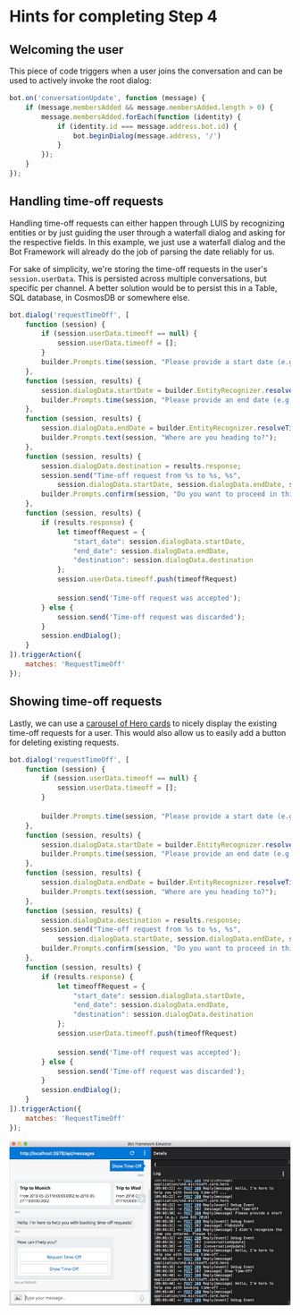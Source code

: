 # Hints for completing Step 4

## Welcoming the user

This piece of code triggers when a user joins the conversation and can be used to actively invoke the root dialog:

```javascript
bot.on('conversationUpdate', function (message) {
    if (message.membersAdded && message.membersAdded.length > 0) {
        message.membersAdded.forEach(function (identity) {
            if (identity.id === message.address.bot.id) {
                bot.beginDialog(message.address, '/')
            }
        });
    }
});
```

## Handling time-off requests

Handling time-off requests can either happen through LUIS by recognizing entities or by just guiding the user through a waterfall dialog and asking for the respective fields. In this example, we just use a waterfall dialog and the Bot Framework will already do the job of parsing the date reliably for us.

For sake of simplicity, we're storing the time-off requests in the user's `session.userData`. This is persisted across multiple conversations, but specific per channel. A better solution would be to persist this in a Table, SQL database, in CosmosDB or somewhere else.

```javascript
bot.dialog('requestTimeOff', [
    function (session) {
        if (session.userData.timeoff == null) {
            session.userData.timeoff = [];
        }
        builder.Prompts.time(session, "Please provide a start date (e.g.: June 6th 2018)");
    },
    function (session, results) {
        session.dialogData.startDate = builder.EntityRecognizer.resolveTime([results.response]);
        builder.Prompts.time(session, "Please provide an end date (e.g.: June 8th 2018)");
    },
    function (session, results) {
        session.dialogData.endDate = builder.EntityRecognizer.resolveTime([results.response]);
        builder.Prompts.text(session, "Where are you heading to?");
    },
    function (session, results) {
        session.dialogData.destination = results.response;
        session.send("Time-off request from %s to %s, %s",
            session.dialogData.startDate, session.dialogData.endDate, session.dialogData.destination);
        builder.Prompts.confirm(session, "Do you want to proceed in this request?", { listStyle: builder.ListStyle.button });
    },
    function (session, results) {
        if (results.response) {
            let timeoffRequest = {
                "start_date": session.dialogData.startDate,
                "end_date": session.dialogData.endDate,
                "destination": session.dialogData.destination
            };
            session.userData.timeoff.push(timeoffRequest)

            session.send('Time-off request was accepted');
        } else {
            session.send('Time-off request was discarded');
        }
        session.endDialog();
    }
]).triggerAction({
    matches: 'RequestTimeOff'
});
```

## Showing time-off requests

Lastly, we can use a [carousel of Hero cards](https://docs.microsoft.com/en-us/azure/bot-service/nodejs/bot-builder-nodejs-send-rich-cards#send-a-carousel-of-hero-cards) to nicely display the existing time-off requests for a user. This would also allow us to easily add a button for deleting existing requests.

```javascript
bot.dialog('requestTimeOff', [
    function (session) {
        if (session.userData.timeoff == null) {
            session.userData.timeoff = [];
        }

        builder.Prompts.time(session, "Please provide a start date (e.g.: June 6th 2018)");
    },
    function (session, results) {
        session.dialogData.startDate = builder.EntityRecognizer.resolveTime([results.response]);
        builder.Prompts.time(session, "Please provide an end date (e.g.: June 8th 2018)");
    },
    function (session, results) {
        session.dialogData.endDate = builder.EntityRecognizer.resolveTime([results.response]);
        builder.Prompts.text(session, "Where are you heading to?");
    },
    function (session, results) {
        session.dialogData.destination = results.response;
        session.send("Time-off request from %s to %s, %s",
            session.dialogData.startDate, session.dialogData.endDate, session.dialogData.destination);
        builder.Prompts.confirm(session, "Do you want to proceed in this request?", { listStyle: builder.ListStyle.button });
    },
    function (session, results) {
        if (results.response) {
            let timeoffRequest = {
                "start_date": session.dialogData.startDate,
                "end_date": session.dialogData.endDate,
                "destination": session.dialogData.destination
            };
            session.userData.timeoff.push(timeoffRequest)

            session.send('Time-off request was accepted');
        } else {
            session.send('Time-off request was discarded');
        }
        session.endDialog();
    }
]).triggerAction({
    matches: 'RequestTimeOff'
});
```
![Our final bot](../../images/final.jpg "Our final bot")
